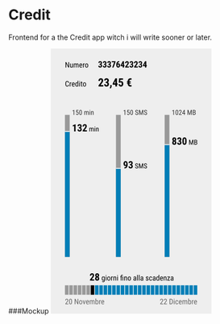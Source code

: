 # Credit
Frontend for a the Credit app witch i will write sooner or later.

###Mockup
![mockup](./mockup.png)
